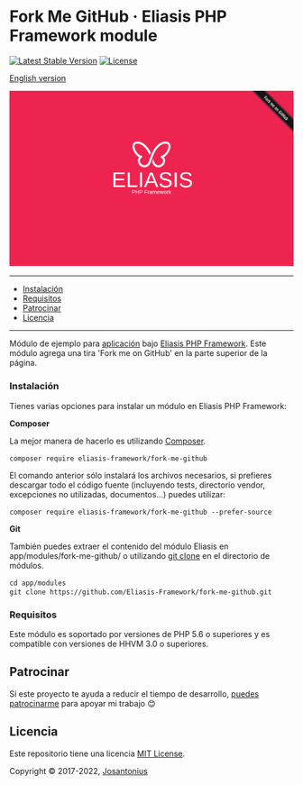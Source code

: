 # Fork Me GitHub · Eliasis PHP Framework module

[![Latest Stable Version](https://poser.pugx.org/eliasis-framework/app/v/stable)](https://packagist.org/packages/eliasis-framework/fork-me-github)
[![License](https://poser.pugx.org/eliasis-framework/fork-me-github/license)](https://packagist.org/packages/eliasis-framework/fork-me-github)

[English version](README.md)

![image](https://github.com/Eliasis-Framework/Eliasis/blob/master/resources/eliasis-php-framework.png)

---

- [Instalación](#instalación)
- [Requisitos](#requisitos)
- [Patrocinar](#patrocinar)
- [Licencia](#licencia)

---
Módulo de ejemplo para [aplicación](https://github.com/Eliasis-Framework/App) bajo [Eliasis PHP Framework](https://github.com/Eliasis-Framework/Eliasis).
Este módulo agrega una tira 'Fork me on GitHub' en la parte superior de la página.

### Instalación

Tienes varias opciones para instalar un módulo en Eliasis PHP Framework:

**Composer**

La mejor manera de hacerlo es utilizando [Composer](http://getcomposer.org/download/).

    composer require eliasis-framework/fork-me-github

El comando anterior sólo instalará los archivos necesarios, si prefieres descargar todo el código fuente (incluyendo tests, directorio vendor, excepciones no utilizadas, documentos...) puedes utilizar:

    composer require eliasis-framework/fork-me-github --prefer-source

**Git**

También puedes extraer el contenido del módulo Eliasis en app/modules/fork-me-github/ o utilizando [git clone](http://www.kernel.org/pub/software/scm/git/docs/git-clone.html) en el directorio de módulos.

    cd app/modules
    git clone https://github.com/Eliasis-Framework/fork-me-github.git

### Requisitos

Este módulo es soportado por versiones de PHP 5.6 o superiores y es compatible con versiones de HHVM 3.0 o superiores.

## Patrocinar

Si este proyecto te ayuda a reducir el tiempo de desarrollo,
[puedes patrocinarme](https://github.com/josantonius/lang/es-ES/README.md#patrocinar)
para apoyar mi trabajo :blush:

## Licencia

Este repositorio tiene una licencia [MIT License](LICENSE).

Copyright © 2017-2022, [Josantonius](https://github.com/josantonius/lang/es-ES/README.md#contacto)
